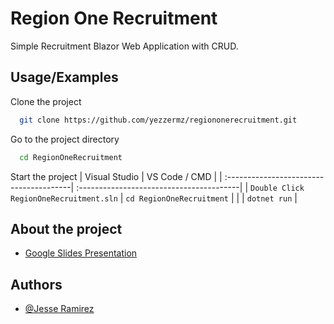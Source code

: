 # Region One Recruitment
Simple Recruitment Blazor Web Application with CRUD.

## Usage/Examples
Clone the project

```bash
  git clone https://github.com/yezzermz/regiononerecruitment.git
```

Go to the project directory

```bash
  cd RegionOneRecruitment
```

Start the project
| Visual Studio                   		  | VS Code / CMD                            |
| :---------------------------------------| :----------------------------------------|
| `Double Click RegionOneRecruitment.sln` | `cd RegionOneRecruitment`                |
|                                         | `dotnet run`                             |

## About the project
- [Google Slides Presentation](https://docs.google.com/presentation/d/17kQOHlF0zMP99ZkGYfuF-FTJ5BjUGZWUBATPqMfY8bU/edit?usp=sharing)

## Authors
- [@Jesse Ramirez](https://www.github.com/yezzermz)